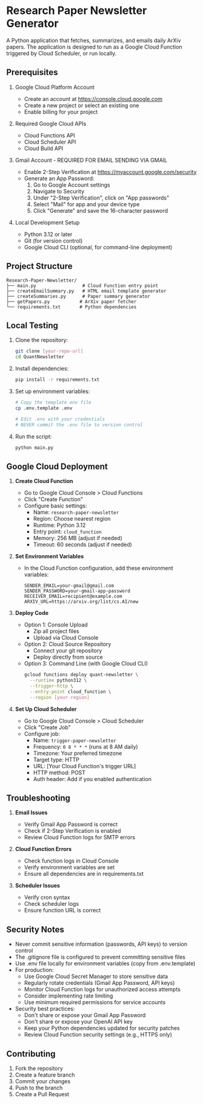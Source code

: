 # Research Paper Newsletter Generator

A Python application that fetches, summarizes, and emails daily ArXiv papers. The application is designed to run as a Google Cloud Function triggered by Cloud Scheduler, or run locally.

## Prerequisites

1. Google Cloud Platform Account
   - Create an account at https://console.cloud.google.com
   - Create a new project or select an existing one
   - Enable billing for your project

2. Required Google Cloud APIs
   - Cloud Functions API
   - Cloud Scheduler API
   - Cloud Build API

3. Gmail Account - REQUIRED FOR EMAIL SENDING VIA GMAIL
   - Enable 2-Step Verification at https://myaccount.google.com/security
   - Generate an App Password:
     1. Go to Google Account settings
     2. Navigate to Security
     3. Under "2-Step Verification", click on "App passwords"
     4. Select "Mail" for app and your device type
     5. Click "Generate" and save the 16-character password

4. Local Development Setup
   - Python 3.12 or later
   - Git (for version control)
   - Google Cloud CLI (optional, for command-line deployment)

## Project Structure

```
Research-Paper-Newsletter/
├── main.py                 # Cloud Function entry point
├── createEmailSummary.py   # HTML email template generator
├── createSummaries.py      # Paper summary generator
├── getPapers.py           # ArXiv paper fetcher
└── requirements.txt       # Python dependencies
```

## Local Testing

1. Clone the repository:
   ```bash
   git clone [your-repo-url]
   cd QuantNewsletter
   ```

2. Install dependencies:
   ```bash
   pip install -r requirements.txt
   ```

3. Set up environment variables:
   ```bash
   # Copy the template env file
   cp .env.template .env
   
   # Edit .env with your credentials
   # NEVER commit the .env file to version control
   ```

4. Run the script:
   ```bash
   python main.py
   ```

## Google Cloud Deployment

1. **Create Cloud Function**
   - Go to Google Cloud Console > Cloud Functions
   - Click "Create Function"
   - Configure basic settings:
     * Name: `research-paper-newsletter`
     * Region: Choose nearest region
     * Runtime: Python 3.12
     * Entry point: `cloud_function`
     * Memory: 256 MB (adjust if needed)
     * Timeout: 60 seconds (adjust if needed)

2. **Set Environment Variables**
   - In the Cloud Function configuration, add these environment variables:
     ```
     SENDER_EMAIL=your-gmail@gmail.com
     SENDER_PASSWORD=your-gmail-app-password
     RECEIVER_EMAIL=recipient@example.com
     ARXIV_URL=https://arxiv.org/list/cs.AI/new
     ```

3. **Deploy Code**
   - Option 1: Console Upload
     * Zip all project files
     * Upload via Cloud Console
   - Option 2: Cloud Source Repository
     * Connect your git repository
     * Deploy directly from source
   - Option 3: Command Line (with Google Cloud CLI)
     ```bash
     gcloud functions deploy quant-newsletter \
       --runtime python312 \
       --trigger-http \
       --entry-point cloud_function \
       --region [your-region]
     ```

4. **Set Up Cloud Scheduler**
   - Go to Google Cloud Console > Cloud Scheduler
   - Click "Create Job"
   - Configure job:
     * Name: `trigger-paper-newsletter`
     * Frequency: `0 8 * * *` (runs at 8 AM daily)
     * Timezone: Your preferred timezone
     * Target type: HTTP
     * URL: [Your Cloud Function's trigger URL]
     * HTTP method: POST
     * Auth header: Add if you enabled authentication

## Troubleshooting

1. **Email Issues**
   - Verify Gmail App Password is correct
   - Check if 2-Step Verification is enabled
   - Review Cloud Function logs for SMTP errors

2. **Cloud Function Errors**
   - Check function logs in Cloud Console
   - Verify environment variables are set
   - Ensure all dependencies are in requirements.txt

3. **Scheduler Issues**
   - Verify cron syntax
   - Check scheduler logs
   - Ensure function URL is correct

## Security Notes

- Never commit sensitive information (passwords, API keys) to version control
- The .gitignore file is configured to prevent committing sensitive files
- Use .env file locally for environment variables (copy from .env.template)
- For production:
  - Use Google Cloud Secret Manager to store sensitive data
  - Regularly rotate credentials (Gmail App Password, API keys)
  - Monitor Cloud Function logs for unauthorized access attempts
  - Consider implementing rate limiting
  - Use minimum required permissions for service accounts
- Security best practices:
  - Don't share or expose your Gmail App Password
  - Don't share or expose your OpenAI API key
  - Keep your Python dependencies updated for security patches
  - Review Cloud Function security settings (e.g., HTTPS only)

## Contributing

1. Fork the repository
2. Create a feature branch
3. Commit your changes
4. Push to the branch
5. Create a Pull Request
